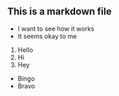 ## This is a markdown file

- I want to see how it works
- It seems okay to me

1. Hello
2. Hi
3. Hey

- Bingo
- Bravo


